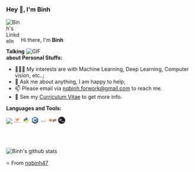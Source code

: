 ### Hey 👋, I'm Binh

<a href="https://www.linkedin.com/in/nqbinh/">
  <img align="left" alt="Binh's LinkdeIn" width="40px" src="https://img.icons8.com/plasticine/100/000000/linkedin.png" />
</a>

<br />
<br />

Hi there, I'm **Binh**

  <img align="right" width="450" alt="GIF" src="https://i.pinimg.com/originals/e4/26/70/e426702edf874b181aced1e2fa5c6cde.gif" />

**Talking about Personal Stuffs:**
- 👨🏽‍💻 My interests are with Machine Learning, Deep Learning, Computer vision, etc..;
- 💬 Ask me about anything, I am happy to help;
- 📫 Please email via nqbinh.forwork@gmail.com to reach me.
- 📝 See my [Curriculum Vitae](https://drive.google.com/file/d/10AF0p2oxsfknj65YNj0qY8XatAwzfkMdk/view?usp=sharing) to get more info.

**Languages and Tools:**  

<code><img height="20" src="https://pytorch.org/assets/images/pytorch-logo.png"></code>
<code><img height="20" src="https://raw.githubusercontent.com/github/explore/80688e429a7d4ef2fca1e82350fe8e3517d3494d/topics/tensorflow/tensorflow.png"></code>
<code><img height="20" src="https://raw.githubusercontent.com/github/explore/80688e429a7d4ef2fca1e82350fe8e3517d3494d/topics/python/python.png"></code>
<code><img height="20" src="https://raw.githubusercontent.com/github/explore/80688e429a7d4ef2fca1e82350fe8e3517d3494d/topics/cpp/cpp.png"></code>
<code><img height="20" src="https://raw.githubusercontent.com/github/explore/80688e429a7d4ef2fca1e82350fe8e3517d3494d/topics/mysql/mysql.png"></code>
<code><img height="20" src="https://raw.githubusercontent.com/github/explore/80688e429a7d4ef2fca1e82350fe8e3517d3494d/topics/git/git.png"></code>
<code><img height="20" src="https://raw.githubusercontent.com/github/explore/80688e429a7d4ef2fca1e82350fe8e3517d3494d/topics/terminal/terminal.png"></code>

<br />
<br />

![Binh's github stats](https://github-readme-stats.vercel.app/api?username=nqbinh47&show_icons=true&hide_border=true)

⭐️ From [nqbinh47](https://github.com/nqbinh47)
